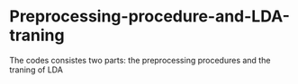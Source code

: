 # Preprocessing-procedure-and-LDA-traning
The codes consistes two parts: the preprocessing procedures and the traning of LDA
